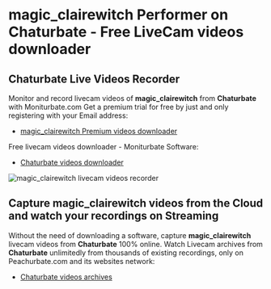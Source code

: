 # magic_clairewitch Performer on Chaturbate - Free LiveCam videos downloader

## Chaturbate Live Videos Recorder

Monitor and record livecam videos of **magic_clairewitch** from **Chaturbate** with Moniturbate.com
Get a premium trial for free by just and only registering with your Email address:
* [magic_clairewitch Premium videos downloader](https://moniturbate.com/request-demo-licence-key.html)

Free livecam videos downloader - Moniturbate Software:
* [Chaturbate videos downloader](https://moniturbate.com/moniturbate-download-software.html)

![magic_clairewitch livecam videos recorder](https://peachurnet.com/templates/moniturbate-software.png)


## Capture magic_clairewitch videos from the Cloud and watch your recordings on Streaming

Without the need of downloading a software, capture **magic_clairewitch** livecam videos from **Chaturbate** 100% online.
Watch Livecam archives from **Chaturbate** unlimitedly from thousands of existing recordings, only on Peachurbate.com and its websites network:
* [Chaturbate videos archives](https://peachurnet.com/)